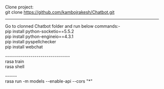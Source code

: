 Clone project:
</br>
git clone https://github.com/kambojrakesh/Chatbot.git</br>

--------------------------------
Go to clonned Chatbot folder and run below commands:-</br>
pip install python-socketio==5.5.2 </br>
pip install python-engineio==4.3.1</br>
pip install pyspellchecker</br>
pip install webchat</BR>

---------------------------------</br>
rasa train</br>
rasa shell</br>

------</br>
rasa run -m models --enable-api --cors "*"
